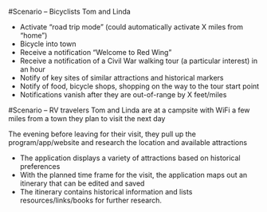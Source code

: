 #Scenario – Bicyclists Tom and Linda 
* Activate “road trip mode” (could automatically activate X miles from “home”) 
* Bicycle into town 
* Receive a notification “Welcome to Red Wing” 
* Receive a notification of a Civil War walking tour (a particular interest) in an hour 
* Notify of key sites of similar attractions and historical markers 
* Notify of food, bicycle shops, shopping on the way to the tour start point 
* Notifications vanish after they are out-of-range by X feet/miles 

#Scenario – RV travelers Tom and Linda are at a campsite with WiFi a few miles from a town they plan to visit the next day

The evening before leaving for their visit, they pull up the program/app/website and research the location and available attractions

* The application displays a variety of attractions based on historical preferences 
* With the planned time frame for the visit, the application maps out an itinerary that can be edited and saved 
* The itinerary contains historical information and lists resources/links/books for further research. 

